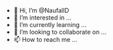 - 👋 Hi, I’m @NaufalID
- 👀 I’m interested in ...
- 🌱 I’m currently learning ...
- 💞️ I’m looking to collaborate on ...
- 📫 How to reach me ...

<!---
NaufalID/NaufalID is a ✨ special ✨ repository because its `README.md` (this file) appears on your GitHub profile.
You can click the Preview link to take a look at your changes.
--->
